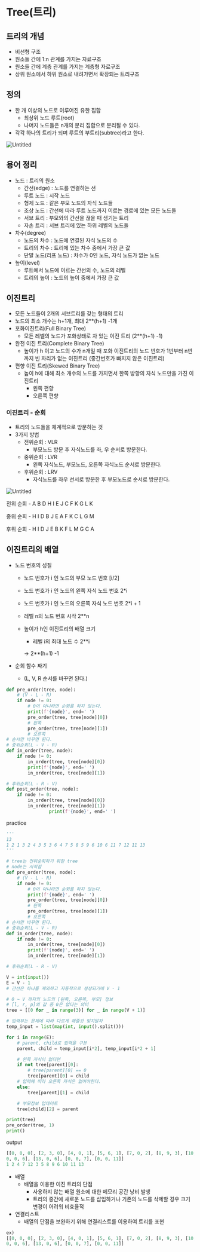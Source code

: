# Tree(트리)


## 트리의 개념

- 비선형 구조
- 원소들 간에 1:n 관계를 가지는 자료구조
- 원소들 간에 계층 관계를 가지는 계층형 자료구조
- 상위 원소에서 하위 원소로 내려가면서 확장되는 트리구조

## 정의

- 한 개 이상의 노드로 이루어진 유한 집합
    - 최상위 노드 루트(root)
    - 나머지 노드들은 n개의 분리 집합으로 분리될 수 있다.
- 각각 하나의 트리가 되며 루트의 부트리(subtree)라고 한다.

![Untitled](https://s3.us-west-2.amazonaws.com/secure.notion-static.com/a984ed50-307a-4917-9111-69c66c3b6469/Untitled.png?X-Amz-Algorithm=AWS4-HMAC-SHA256&X-Amz-Content-Sha256=UNSIGNED-PAYLOAD&X-Amz-Credential=AKIAT73L2G45EIPT3X45%2F20230227%2Fus-west-2%2Fs3%2Faws4_request&X-Amz-Date=20230227T021915Z&X-Amz-Expires=86400&X-Amz-Signature=b2e51364224a55f4867eac294d13fcc6ce946d1f27fdc973a9c86a491ab99202&X-Amz-SignedHeaders=host&response-content-disposition=filename%3D%22Untitled.png%22&x-id=GetObject)

## 용어 정리

- 노드 : 트리의 원소
    - 간선(edge) : 노드를 연결하는 선
    - 루트 노드 : 시작 노드
    - 형제 노드 : 같은 부모 노드의 자식 노드들
    - 조상 노드 : 간선에 따라 루트 노드까지 이르는 경로에 있는 모든 노드들
    - 서브 트리 : 부모와의 간선을 끊을 때 생기는 트리
    - 자손 트리 : 서브 트리에 있는 하위 레벨의 노드들
- 차수(degree)
    - 노드의 차수 : 노드에 연결된 자식 노드의 수
    - 트리의 차수 : 트리에 있는 차수 중에서 가장 큰 값
    - 단말 노드(리프 노드) : 차수가 0인 노드, 자식 노드가 없는 노드
- 높이(level)
    - 루트에서 노드에 이르는 간선의 수, 노드의 레벨
    - 트리의 높이 : 노드의 높이 중에서 가장 큰 값

## 이진트리

- 모든 노드들이 2개의 서브트리를 갖는 형태의 트리
- 노드의 최소 개수는 h+1개, 최대 2**(h+1) -1개
- 포화이진트리(Full Binary Tree)
    - 모든 레벨의 노드가 포화상태로 차 있는 이진 트리 (2**(h+1) -1)
- 완전 이진 트리(Complete Binary Tree)
    - 높이가 h 이고 노드의 수가 n개일 때 포화 이진트리의 노드 번호가 1번부터 n번까지 빈 자리가 없는 이진트리 (중간번호가 빠지지 않은 이진트리)
- 편향 이진 트리(Skewed Binary Tree)
    - 높이 h에 대해 최소 개수의 노드를 가지면서 한쪽 방향의 자식 노드만을 가진 이진트리
        - 왼쪽 편향
        - 오른쪽 편향

### 이진트리 - 순회

- 트리의 노드들을 체계적으로 방문하는 것
- 3가지 방법
    - 전위순회 : VLR
        - 부모노드 방문 후 자식노드를 좌, 우 순서로 방문한다.
    - 중위순회 : LVR
        - 왼쪽 자식노드, 부모노드, 오른쪽 자식노드 순서로 방문한다.
    - 후위순회 : LRV
        - 자식노드를 좌우 선서로 방문한 후 부모노드로 순서로 방문한다.

![Untitled](https://s3.us-west-2.amazonaws.com/secure.notion-static.com/c8c33150-f32a-448c-a072-6d965a7e1a3b/Untitled.png?X-Amz-Algorithm=AWS4-HMAC-SHA256&X-Amz-Content-Sha256=UNSIGNED-PAYLOAD&X-Amz-Credential=AKIAT73L2G45EIPT3X45%2F20230227%2Fus-west-2%2Fs3%2Faws4_request&X-Amz-Date=20230227T021947Z&X-Amz-Expires=86400&X-Amz-Signature=b17101a99162220355dbb266edfc4ab4259abc61f32d9eb5e506052b94408753&X-Amz-SignedHeaders=host&response-content-disposition=filename%3D%22Untitled.png%22&x-id=GetObject)

전위 순회 - A B D H I E J C F K G L K

중위 순회 - H I D B J E A F K C L G M

후위 순회 - H I D J E B K F L M G C A

## 이진트리의 배열

- 노드 번호의 성질
    - 노드 번호가 i 인 노드의 부모 노드 번호 [i/2]
    - 노드 번호가 i 인 노드의 왼쪽 자식 노드 번호 2*i
    - 노드 번호가 i 인 노드의 오른쪽 자식 노드 번호 2*i + 1
    - 레벨 n의 노드 번호 시작 2**n
    - 높이가 h인 이진트리의 배열 크기
        - 레벨 i의 최대 노드 수 2**i
        
        → 2**(h+1) -1
        
    
- 순회 함수 짜기
    - (L, V, R 순서를 바꾸면 된다.)

```python
def pre_order(tree, node):
    # (V - L - R)
    if node != 0:
        # 0이 아니라면 순회를 하지 않는다.
        print(f'{node}', end=' ')
        pre_order(tree, tree[node][0])
        # 왼쪽
        pre_order(tree, tree[node][1])
        # 오른쪽
# 순서만 바꾸면 된다.
# 중위순회(L - V - R)
def in_order(tree, node):
    if node != 0:
        in_order(tree, tree[node][0])
        print(f'{node}', end=' ')
        in_order(tree, tree[node][1])

# 후위순회(L - R - V)
def post_order(tree, node):
    if node != 0:
        in_order(tree, tree[node][0])
        in_order(tree, tree[node][1])
				print(f'{node}', end=' ')

```

practice

```python
'''
13
1 2 1 3 2 4 3 5 3 6 4 7 5 8 5 9 6 10 6 11 7 12 11 13
'''

# tree는 전위순회하기 위한 tree
# node는 시작점
def pre_order(tree, node):
    # (V - L - R)
    if node != 0:
        # 0이 아니라면 순회를 하지 않는다.
        print(f'{node}', end=' ')
        pre_order(tree, tree[node][0])
        # 왼쪽
        pre_order(tree, tree[node][1])
        # 오른쪽
# 순서만 바꾸면 된다.
# 중위순회(L - V - R)
def in_order(tree, node):
    if node != 0:
        in_order(tree, tree[node][0])
        print(f'{node}', end=' ')
        in_order(tree, tree[node][1])

# 후위순회(L - R - V)

V = int(input())
E = V - 1
# 간선은 하나를 제외하고 자동적으로 생성되기에 V - 1

# 0 ~ V 까지의 노드의 [왼쪽, 오른쪽, 부모] 정보
# [l, r, p]의 값 중 0은 없다는 의미
tree = [[0 for _ in range(3)] for _ in range(V + 1)]

# 입력부는 문제에 따라 다르게 해줄것 잊지말자
temp_input = list(map(int, input().split()))

for i in range(E):
    # parent, child로 입력을 구분
    parent, child = temp_input[i*2], temp_input[i*2 + 1]

    # 왼쪽 자식이 없다면
    if not tree[parent][0]:
        # tree[parent][0] == 0
        tree[parent][0] = child
    # 입력에 따라 오른쪽 자식은 없어야한다.
    else:
        tree[parent][1] = child

    # 부모정보 업데이트
    tree[child][2] = parent

print(tree)
pre_order(tree, 1)
print()

```

output

```python
[[0, 0, 0], [2, 3, 0], [4, 0, 1], [5, 6, 1], [7, 0, 2], [8, 9, 3], [10, 11, 3], [12, 0, 4], [0, 0, 5], [0, 0, 5], [
0, 0, 6], [13, 0, 6], [0, 0, 7], [0, 0, 11]]
1 2 4 7 12 3 5 8 9 6 10 11 13
```

- 배열
    - 배열을 이용한 이진 트리의 단점
        - 사용하지 않는 배열 원소에 대한 메모리 공간 낭비 발생
        - 트리의 중간에 새로운 노드를 삽입하거나 기존의 노드를 삭제할 경우 크기 변경이 어려워 비효율적
- 연결리스트
    - 배열의 단점을 보완하기 위해 연결리스트를 이용하여 트리를 표현

```python
ex)
[[0, 0, 0], [2, 3, 0], [4, 0, 1], [5, 6, 1], [7, 0, 2], [8, 9, 3], [10, 11, 3], [12, 0, 4], [0, 0, 5], [0, 0, 5], [
0, 0, 6], [13, 0, 6], [0, 0, 7], [0, 0, 11]]

```